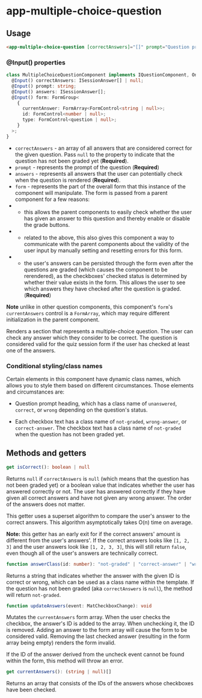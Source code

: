 # app-multiple-choice-question

## Usage

```html
<app-multiple-choice-question [correctAnswers]="[]" prompt="Question prompt" [answers]="[]" [form]="insert form array here"></app-multiple-choice-question>
```

### @Input() properties
```typescript
class MultipleChoiceQuestionComponent implements IQuestionComponent, OnChanges {
  @Input() correctAnswers: ISessionAnswer[] | null;
  @Input() prompt: string;
  @Input() answers: ISessionAnswer[];
  @Input() form: FormGroup<
    {
      currentAnswer: FormArray<FormControl<string | null>>;
      id: FormControl<number | null>;
      type: FormControl<question | null>;
    }
  >;
}
```

* ``correctAnswers`` - an array of all answers that are considered correct for the given question. Pass ``null`` to the property to indicate that the question has not been graded yet (**Required**).
* ``prompt`` - represents the prompt of the question (**Required**)
* ``answers`` - represents all answers that the user can potentially check when the question is rendered (**Required**).
* ``form`` - represents the part of the overall form that this instance of the component will manipulate. The form is passed from a parent component for a few reasons:
* * this allows the parent components to easily check whether the user has given an answer to this question and thereby enable or disable the grade buttons.
* * related to the above, this also gives this component a way to communicate with the parent components about the validity of the user input by manually setting and resetting errors for this form.
* * the user's answers can be persisted through the form even after the questions are graded (which causes the component to be rerendered), as the checkboxes' checked status is determined by whether their value exists in the form. This allows the user to see which answers they have checked after the question is graded.
(**Required**)

**Note** unlike in other question components, this component's ``form``'s ``currentAnswers`` control is a ``FormArray``, which may require different initialization in the parent component.

Renders a section that represents a multiple-choice question. The user can check any answer which they consider to be correct. The question is considered valid for the quiz session form if the user has checked at least one of the answers.

### Conditional styling/class names
Certain elements in this component have dynamic class names, which allows you to style them based on different circumstances. Those elements and circumstances are:

* Question prompt heading, which has a class name of ``unanswered``, ``correct``, or ``wrong`` depending on the question's status.

* Each checkbox text has a class name of ``not-graded``, ``wrong-answer``, or ``correct-answer``. The checkbox text has a class name of ``not-graded`` when the question has not been graded yet.

## Methods and getters
```typescript
get isCorrect(): boolean | null
```
Returns ``null`` if ``correctAnswers`` is ``null`` (which means that the question has not been graded yet) or a boolean value that indicates whether the user has answered correctly or not. The user has answered correctly if they have given all correct answers and have not given any wrong answer. The order of the answers does not matter.

This getter uses a superset algorithm to compare the user's answer to the correct answers. This algorithm asymptotically takes O(n) time on average.

**Note:** this getter has an early exit for if the correct answers' amount
is different from the user's answers'. If the correct answers looks like
``[1, 2, 3]`` and the user answers look like ``[1, 2, 3, 3]``, this will still
return ``false``, even though all of the user's answers are technically correct.


```typescript
function answerClass(id: number): "not-graded" | "correct-answer" | "wrong-answer";
```
Returns a string that indicates whether the answer with the given ID is correct or wrong, which can be used as a class name within the template. If the question has not been graded (aka ``correctAnswers`` is ``null``), the method will return ``not-graded``.

```typescript
function updateAnswers(event: MatCheckboxChange): void
```

Mutates the ``currentAnswers`` form array. When the user checks the checkbox,
the answer's ID is added to the array. When unchecking it, the ID is removed. Adding an answer to the form array will cause the form to be considered valid. Removing the last checked answer (resulting in the form array being empty) renders the form invalid.

If the ID of the answer derived from the uncheck event cannot be found within the form, this method will throw an error.

```typescript
get currentAnswers(): (string | null)[]
```
Returns an array that consists of the IDs of the answers whose checkboxes have been checked.